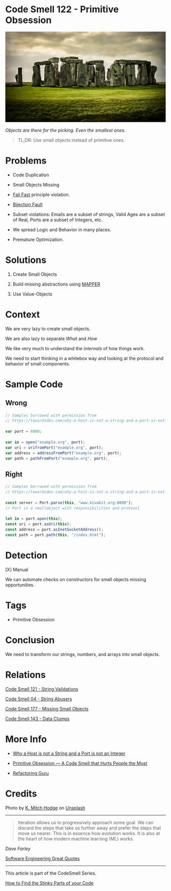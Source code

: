 # Code Smell 122 - Primitive Obsession

![Code Smell 122 - Primitive Obsession](Code%20Smell%20122%20-%20Primitive%20Obsession.jpg)

*Objects are there for the picking. Even the smallest ones.*

> TL;DR: Use small objects instead of primitive ones.

# Problems

- Code Duplication

- Small Objects Missing

- [Fail Fast](https://github.com/mcsee/Software-Design-Articles/tree/main/Articles/Theory/Fail%20Fast/readme.md) principle violation.

- [Bijection Fault](https://github.com/mcsee/Software-Design-Articles/tree/main/Articles/Theory/The%20One%20and%20Only%20Software%20Design%20Principle/readme.md)

- Subset violations: Emails are a subset of strings, Valid Ages are a subset of Real, Ports are a subset of Integers, etc.

- We spread Logic and Behavior in many places.

- Premature Optimization.

# Solutions

1. Create Small Objects

2. Build missing abstractions using [MAPPER](https://github.com/mcsee/Software-Design-Articles/tree/main/Articles/Theory/What%20is%20(wrong%20with)%20software/readme.md)

3. Use Value-Objects

# Context

We are very lazy to create small objects.

We are also lazy to separate *What* and *How*

We like very much to understand the *internals* of how things work.

We need to start thinking in a whitebox way and looking at the protocol and behavior of small components.

# Sample Code

## Wrong

[Gist Url]: # (https://gist.github.com/mcsee/12dc64f150fb047541b9aaa795d85faf)
```javascript
// Samples borrowed with permission from
// https://towardsdev.com/why-a-host-is-not-a-string-and-a-port-is-not-an-integer-595c182d817c

var port = 8080;

var in = open("example.org", port);
var uri = urifromPort("example.org", port);
var address = addressFromPort("example.org", port);
var path = pathFromPort("example.org", port);
```

## Right

[Gist Url]: # (https://gist.github.com/mcsee/32202947a8d5ef760936a1e094d3f6b3)
```javascript
// Samples borrowed with permission from
// https://towardsdev.com/why-a-host-is-not-a-string-and-a-port-is-not-an-integer-595c182d817c

const server = Port.parse(this, "www.kivakit.org:8080");
// Port is a smallobject with responsibilities and protocol

let in = port.open(this);
const uri = port.asUri(this);
const address = port.asInetSocketAddress();
const path = port.path(this, "/index.html");
```

# Detection

[X] Manual

We can automate checks on constructors for small objects missing opportunities. 

# Tags

- Primitive Obsession

# Conclusion

We need to transform our strings, numbers, and arrays into small objects.

# Relations

[Code Smell 121 - String Validations](https://github.com/mcsee/Software-Design-Articles/tree/main/Articles/Code%20Smells/Code%20Smell%20121%20-%20String%20Validations/readme.md)

[Code Smell 04 - String Abusers](https://github.com/mcsee/Software-Design-Articles/tree/main/Articles/Code%20Smells/Code%20Smell%2004%20-%20String%20Abusers/readme.md)

[Code Smell 177 - Missing Small Objects](https://github.com/mcsee/Software-Design-Articles/tree/main/Articles/Code%20Smells/Code%20Smell%20177%20-%20Missing%20Small%20Objects/readme.md)

[Code Smell 143 - Data Clumps](https://github.com/mcsee/Software-Design-Articles/tree/main/Articles/Code%20Smells/Code%20Smell%20143%20-%20Data%20Clumps/readme.md)

# More Info

- [Why a Host is not a String and a Port is not an Integer](https://towardsdev.com/why-a-host-is-not-a-string-and-a-port-is-not-an-integer-595c182d817c)

- [Primitive Obsession — A Code Smell that Hurts People the Most](https://medium.com/the-sixt-india-blog/primitive-obsession-code-smell-that-hurt-people-the-most-5cbdd70496e9)

- [Refactoring Guru](https://refactoring.guru/es/smells/primitive-obsession)

# Credits

Photo by [K. Mitch Hodge](https://unsplash.com/@kmitchhodge) on [Unsplash](https://unsplash.com/s/photos/prehistoric)
  
* * *

> Iteration allows us to progressively approach some goal. We can discard the steps that take us further away and prefer the steps that move us nearer. This is in essence how evolution works. It is also at the heart of how modern machine learning (ML) works.

_Dave Farley_
 
[Software Engineering Great Quotes](https://github.com/mcsee/Software-Design-Articles/tree/main/Articles/Quotes/Software%20Engineering%20Great%20Quotes/readme.md)

* * *

This article is part of the CodeSmell Series.

[How to Find the Stinky Parts of your Code](https://github.com/mcsee/Software-Design-Articles/tree/main/Articles/Code%20Smells/How%20to%20Find%20the%20Stinky%20parts%20of%20your%20Code/readme.md)